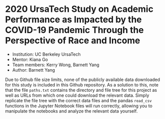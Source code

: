 # 2020 UrsaTech Study on Academic Performance as Impacted by the COVID-19 Pandemic Through the Perspective of Race and Income
- Institution: UC Berkeley UrsaTech
- Mentor: Kiana Go
- Team members: Kerry Wong, Barnett Yang
- Author: Barnett Yang

Due to Github file size limits, none of the publicly available data downloaded for this study is included in this Github repository. As a solution to this, note that the file `paths.txt` contains the directory and file tree for this project as well as URLs from which one could download the relevant data. Simply replicate the file tree with the correct data files and the pandas `read_csv` functions in the Jupyter Notebook files will run correctly, allowing you to manipulate the notebooks and analyze the relevant data yourself.